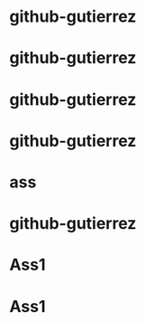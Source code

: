 # github-gutierrez
# github-gutierrez
# github-gutierrez
# github-gutierrez
# ass
# github-gutierrez
# Ass1
# Ass1

